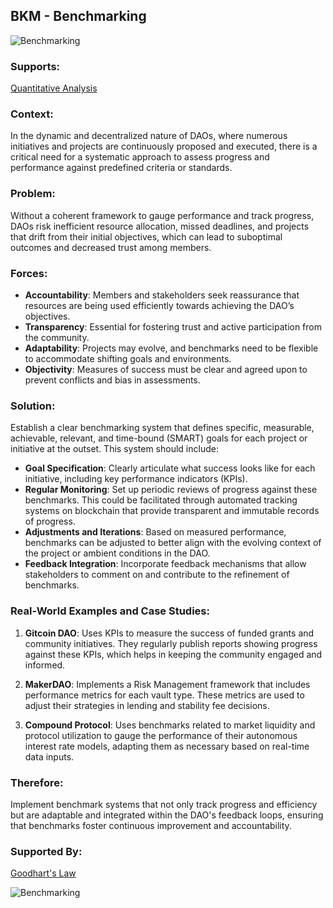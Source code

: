 ## BKM - Benchmarking

![Benchmarking](./output/illustrations/benchmarking.png)

### Supports:

[Quantitative Analysis](./quantitative_analysis.html)

### Context:

In the dynamic and decentralized nature of DAOs, where numerous initiatives and projects are continuously proposed and executed, there is a critical need for a systematic approach to assess progress and performance against predefined criteria or standards.

### Problem:

Without a coherent framework to gauge performance and track progress, DAOs risk inefficient resource allocation, missed deadlines, and projects that drift from their initial objectives, which can lead to suboptimal outcomes and decreased trust among members.

### Forces:

- **Accountability**: Members and stakeholders seek reassurance that resources are being used efficiently towards achieving the DAO’s objectives.
- **Transparency**: Essential for fostering trust and active participation from the community.
- **Adaptability**: Projects may evolve, and benchmarks need to be flexible to accommodate shifting goals and environments.
- **Objectivity**: Measures of success must be clear and agreed upon to prevent conflicts and bias in assessments.

### Solution:

Establish a clear benchmarking system that defines specific, measurable, achievable, relevant, and time-bound (SMART) goals for each project or initiative at the outset. This system should include:
- **Goal Specification**: Clearly articulate what success looks like for each initiative, including key performance indicators (KPIs).
- **Regular Monitoring**: Set up periodic reviews of progress against these benchmarks. This could be facilitated through automated tracking systems on blockchain that provide transparent and immutable records of progress.
- **Adjustments and Iterations**: Based on measured performance, benchmarks can be adjusted to better align with the evolving context of the project or ambient conditions in the DAO.
- **Feedback Integration**: Incorporate feedback mechanisms that allow stakeholders to comment on and contribute to the refinement of benchmarks.

### Real-World Examples and Case Studies:

1. **Gitcoin DAO**: Uses KPIs to measure the success of funded grants and community initiatives. They regularly publish reports showing progress against these KPIs, which helps in keeping the community engaged and informed.
  
2. **MakerDAO**: Implements a Risk Management framework that includes performance metrics for each vault type. These metrics are used to adjust their strategies in lending and stability fee decisions.

3. **Compound Protocol**: Uses benchmarks related to market liquidity and protocol utilization to gauge the performance of their autonomous interest rate models, adapting them as necessary based on real-time data inputs.

### Therefore:

Implement benchmark systems that not only track progress and efficiency but are adaptable and integrated within the DAO's feedback loops, ensuring that benchmarks foster continuous improvement and accountability.

### Supported By:

[Goodhart's Law](./goodharts_law.html)

![Benchmarking](./output/benchmarking_specific_graph.png)


